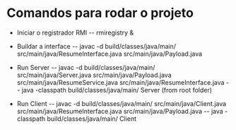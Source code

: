 # Comandos para rodar o projeto

- Iniciar o registrador RMI
-- rmiregistry &

- Buildar a interface
-- javac -d build/classes/java/main/ src/main/java/ResumeInterface.java src/main/java/Payload.java

- Run Server
-- javac -d build/classes/java/main/ src/main/java/Server.java src/main/java/Payload.java src/main/java/ResumeService.java src/main/java/ResumeInterface.java
-- java -classpath build/classes/java/main/ Server (from root folder)

- Run Client
-- javac -d build/classes/java/main/ src/main/java/Client.java  src/main/java/ResumeInterface.java src/main/java/Payload.java
-- java -classpath build/classes/java/main/ Client

